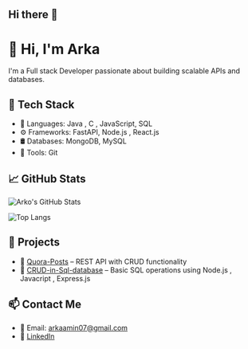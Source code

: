 ## Hi there 👋

# 👋 Hi, I'm Arka

I'm a Full stack Developer passionate about building scalable APIs and databases.

## 🔧 Tech Stack
- 🧠 Languages: Java , C , JavaScript, SQL
- ⚙️ Frameworks:  FastAPI, Node.js , React.js
- 🛢️ Databases:  MongoDB, MySQL
- 🔗 Tools: Git

## 📈 GitHub Stats
![Arko's GitHub Stats](https://github-readme-stats.vercel.app/api?username=Arko-2025&show_icons=true&theme=radical)

![Top Langs](https://github-readme-stats.vercel.app/api/top-langs/?username=Arko-2025&layout=compact&theme=tokyonight)


## 📂 Projects
- 🔗 [Quora-Posts](https://github.com/Arko-2025/Quora-Posts) – REST API with CRUD functionality
- 🔗 [CRUD-in-Sql-database](https://github.com/Arko-2025/CRUD-in-Sql-database) – Basic SQL operations using Node.js , Javacript , Express.js

## 📫 Contact Me
- 📧 Email: arkaamin07@gmail.com
- 🔗 [LinkedIn](https://www.linkedin.com/in/arkaamin)

